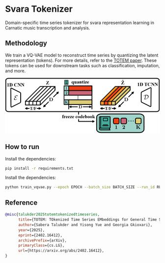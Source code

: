 # Svara Tokenizer

Domain-specific time series tokenizer for svara representation learning in Carnatic music transcription and analysis.

## Methodology

We train a VQ-VAE model to reconstruct time series by quantizing the latent representation (tokens).
For more details, refer to the [TOTEM paper](https://arxiv.org/abs/2402.16412).
These tokens can be used for downstream tasks such as classification, imputation, and more.

![VQ-VAE](vqvae.png)

## How to run

Install the dependencies:

```bash
pip install -r requirements.txt
```

Install the dependencies:
```bash
python train_vqvae.py --epoch EPOCH --batch_size BATCH_SIZE --run_id RUN_ID
```

## Reference
```bibtex
@misc{talukder2025totemtokenizedtimeseries,
      title={TOTEM: TOkenized Time Series EMbeddings for General Time Series Analysis},
      author={Sabera Talukder and Yisong Yue and Georgia Gkioxari},
      year={2025},
      eprint={2402.16412},
      archivePrefix={arXiv},
      primaryClass={cs.LG},
      url={https://arxiv.org/abs/2402.16412},
}
```
